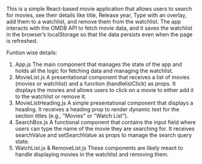 This is a simple React-based movie application that allows users to search for movies, see their details like title, Release year, Type with an overlay, add them to a watchlist, and remove them from the watchlist. The app interacts with the OMDB API to fetch movie data, and it saves the watchlist in the browser’s localStorage so that the data persists even when the page is refreshed.

Funtion wise details:
1. App.js
The main component that manages the state of the app and holds all the logic for fetching data and managing the watchlist.
2. MovieList.js
A presentational component that receives a list of movies (movies or watchlist) and a function (handlelistClick) as props. It displays the movies and allows users to click on a movie to either add it to the watchlist or remove it.
3. MovieListHeading.js
A simple presentational component that displays a heading. It receives a heading prop to render dynamic text for the section titles (e.g., "Movies" or "Watch List").
4. SearchBox.js
A functional component that contains the input field where users can type the name of the movie they are searching for. It receives searchValue and setSearchValue as props to manage the search query state.
5. WatchList.js & RemoveList.js
These components are likely meant to handle displaying movies in the watchlist and removing them. 
